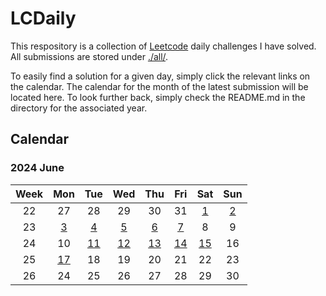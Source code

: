 # **LCDaily**

This respository is a collection of [Leetcode](https://leetcode.com/) daily challenges I have solved. All submissions are stored under [./all/](./all/).

To easily find a solution for a given day, simply click the relevant links on the calendar. The calendar for the month of the latest submission will be located here. To look further back, simply check the README.md in the directory for the associated year.

## **Calendar**

### **2024 June**

|Week|Mon|Tue|Wed|Thu|Fri|Sat|Sun|
|:-:|:-:|:-:|:-:|:-:|:-:|:-:|:-:|
|22|27|28|29|30|31|[1](./all/3110_score_of_a_string/)|[2](./all/0344_reverse_string/)|
|23|[3](./all/2486_append_characters_to_string_to_make_subsequence/)|[4](./all/0409_longest_palindrome/)|[5](./all/1002_find_common_characters/)|[6](./all/0846_hand_of_straights/)|[7](./all/0648_replace_words/)|8|9|
|24|10|[11](./all/1122_relative_sort_array/)|[12](./all/0075_sort_colors/)|[13](./all/2037_minimum_number_of_moves_to_seat_everyone/)|[14](./all/0945_minimum_increment_to_make_array_unique/)|[15](./all/0502_IPO/)|16|
|25|[17](./all/0633_sum_of_square_numbers/)|18|19|20|21|22|23|
|26|24|25|26|27|28|29|30|
